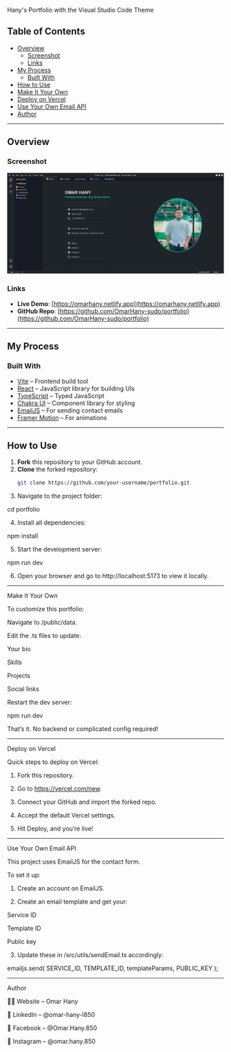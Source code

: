 Hany's Portfolio with the Visual Studio Code Theme

## Table of Contents

- [Overview](#overview)
  - [Screenshot](#screenshot)
  - [Links](#links)
- [My Process](#my-process)
  - [Built With](#built-with)
- [How to Use](#how-to-use)
- [Make It Your Own](#make-it-your-own)
- [Deploy on Vercel](#deploy-on-vercel)
- [Use Your Own Email API](#use-your-own-email-api)
- [Author](#author)

---

## Overview

### Screenshot

![](./public/assets/project-vscode.webp)

### Links

- **Live Demo**: [https://omarhany.netlify.app](https://omarhany.netlify.app)
- **GitHub Repo**: [https://github.com/OmarHany-sudo/portfolio](https://github.com/OmarHany-sudo/portfolio)

---

## My Process

### Built With

- [Vite](https://vitejs.dev/) – Frontend build tool
- [React](https://reactjs.org/) – JavaScript library for building UIs
- [TypeScript](https://www.typescriptlang.org/) – Typed JavaScript
- [Chakra UI](https://chakra-ui.com/) – Component library for styling
- [EmailJS](https://www.emailjs.com/) – For sending contact emails
- [Framer Motion](https://www.framer.com/motion/) – For animations

---

## How to Use

1. **Fork** this repository to your GitHub account.
2. **Clone** the forked repository:
   ```bash
   git clone https://github.com/your-username/portfolio.git

3. Navigate to the project folder:

cd portfolio


4. Install all dependencies:

npm install


5. Start the development server:

npm run dev


6. Open your browser and go to http://localhost:5173 to view it locally.




---

Make It Your Own

To customize this portfolio:

Navigate to /public/data.

Edit the .ts files to update:

Your bio

Skills

Projects

Social links


Restart the dev server:

npm run dev


That’s it. No backend or complicated config required!


---

Deploy on Vercel

Quick steps to deploy on Vercel:

1. Fork this repository.


2. Go to https://vercel.com/new.


3. Connect your GitHub and import the forked repo.


4. Accept the default Vercel settings.


5. Hit Deploy, and you’re live!




---

Use Your Own Email API

This project uses EmailJS for the contact form.

To set it up:

1. Create an account on EmailJS.


2. Create an email template and get your:

Service ID

Template ID

Public key



3. Update these in /src/utils/sendEmail.ts accordingly:

emailjs.send(
  SERVICE_ID,
  TEMPLATE_ID,
  templateParams,
  PUBLIC_KEY
);




---

Author

👨‍💻 Website – Omar Hany

💼 LinkedIn – @omar-hany-l850

📘 Facebook – @Omar.Hany.850

📸 Instagram – @omar.hany.850

